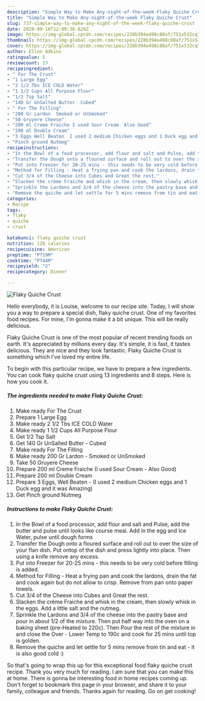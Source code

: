 ```yaml
---
description: "Simple Way to Make Any-night-of-the-week Flaky Quiche Crust"
title: "Simple Way to Make Any-night-of-the-week Flaky Quiche Crust"
slug: 737-simple-way-to-make-any-night-of-the-week-flaky-quiche-crust
date: 2020-09-18T12:09:38.626Z
image: https://img-global.cpcdn.com/recipes/228b394a498c88af/751x532cq70/flaky-quiche-crust-recipe-main-photo.jpg
thumbnail: https://img-global.cpcdn.com/recipes/228b394a498c88af/751x532cq70/flaky-quiche-crust-recipe-main-photo.jpg
cover: https://img-global.cpcdn.com/recipes/228b394a498c88af/751x532cq70/flaky-quiche-crust-recipe-main-photo.jpg
author: Ellen Adkins
ratingvalue: 5
reviewcount: 13
recipeingredient:
- " For The Crust"
- "1 Large Egg"
- "2 1/2 Tbs ICE COLD Water"
- "1 1/2 Cups All Purpose Flour"
- "1/2 Tsp Salt"
- "140 Gr UnSalted Butter  Cubed"
- " For The Filling"
- "200 Gr Lardon  Smoked or UnSmoked"
- "50 Gruyere Cheese"
- "200 ml Creme Fraiche I used Sour Cream  Also Good"
- "200 ml Double Cream"
- "3 Eggs Well Beaten  I used 2 medium Chicken eggs and 1 Duck egg and it was Amazing"
- "Pinch ground Nutmeg"
recipeinstructions:
- "In the Bowl of a food processor, add flour and salt and Pulse, add the butter and pulse until looks like course meal. Add in the egg and Ice Water, pulse until dough forms"
- "Transfer the Dough onto a floured surface and roll out to over the size of your flan dish. Put ontop of the dish and press lightly into place. Then using a knife remove any excess."
- "Put into Freezer for 20-25 mins - this needs to be very cold before filling is added."
- "Method for Filling - Heat a frying pan and cook the lardons, drain the fat and cook again but do not allow to crisp. Remove from pan onto paper towels."
- "Cut 3/4 of the Cheese into Cubes and Great the rest."
- "Slacken the crème Fraiche and whisk in the cream, then slowly whisk in the eggs. Add a little salt and the nutmeg."
- "Sprinkle the Lardons and 3/4 of the cheese into the pastry base and pour in about 1/2 of the mixture. Then put half way into the oven on a baking sheet (pre-Heated to 220c). Then Pour the rest of the mixture in and close the Over - Lower Temp to 190c and cook for 25 mins until top is golden."
- "Remove the quiche and let settle for 5 mins remove from tin and eat - it is also good cold :)"
categories:
- Recipe
tags:
- flaky
- quiche
- crust

katakunci: flaky quiche crust 
nutrition: 120 calories
recipecuisine: American
preptime: "PT19M"
cooktime: "PT44M"
recipeyield: "2"
recipecategory: Dinner

---
```



![Flaky Quiche Crust](https://img-global.cpcdn.com/recipes/228b394a498c88af/751x532cq70/flaky-quiche-crust-recipe-main-photo.jpg)

Hello everybody, it is Louise, welcome to our recipe site. Today, I will show you a way to prepare a special dish, flaky quiche crust. One of my favorites food recipes. For mine, I'm gonna make it a bit unique. This will be really delicious.

Flaky Quiche Crust is one of the most popular of recent trending foods on earth. It's appreciated by millions every day. It's simple, it is fast, it tastes delicious. They are nice and they look fantastic. Flaky Quiche Crust is something which I've loved my entire life.




To begin with this particular recipe, we have to prepare a few ingredients. You can cook flaky quiche crust using 13 ingredients and 8 steps. Here is how you cook it.

<!--inarticleads1-->

##### The ingredients needed to make Flaky Quiche Crust:

1. Make ready  For The Crust
1. Prepare 1 Large Egg
1. Make ready 2 1/2 Tbs ICE COLD Water
1. Make ready 1 1/2 Cups All Purpose Flour
1. Get 1/2 Tsp Salt
1. Get 140 Gr UnSalted Butter - Cubed
1. Make ready  For The Filling
1. Make ready 200 Gr Lardon - Smoked or UnSmoked
1. Take 50 Gruyere Cheese
1. Prepare 200 ml Creme Fraiche (I used Sour Cream - Also Good)
1. Prepare 200 ml Double Cream
1. Prepare 3 Eggs, Well Beaten - (I used 2 medium Chicken eggs and 1 Duck egg and it was Amazing)
1. Get Pinch ground Nutmeg




<!--inarticleads2-->

##### Instructions to make Flaky Quiche Crust:

1. In the Bowl of a food processor, add flour and salt and Pulse, add the butter and pulse until looks like course meal. Add in the egg and Ice Water, pulse until dough forms
1. Transfer the Dough onto a floured surface and roll out to over the size of your flan dish. Put ontop of the dish and press lightly into place. Then using a knife remove any excess.
1. Put into Freezer for 20-25 mins - this needs to be very cold before filling is added.
1. Method for Filling - Heat a frying pan and cook the lardons, drain the fat and cook again but do not allow to crisp. Remove from pan onto paper towels.
1. Cut 3/4 of the Cheese into Cubes and Great the rest.
1. Slacken the crème Fraiche and whisk in the cream, then slowly whisk in the eggs. Add a little salt and the nutmeg.
1. Sprinkle the Lardons and 3/4 of the cheese into the pastry base and pour in about 1/2 of the mixture. Then put half way into the oven on a baking sheet (pre-Heated to 220c). Then Pour the rest of the mixture in and close the Over - Lower Temp to 190c and cook for 25 mins until top is golden.
1. Remove the quiche and let settle for 5 mins remove from tin and eat - it is also good cold :)




So that's going to wrap this up for this exceptional food flaky quiche crust recipe. Thank you very much for reading. I am sure that you can make this at home. There is gonna be interesting food in home recipes coming up. Don't forget to bookmark this page in your browser, and share it to your family, colleague and friends. Thanks again for reading. Go on get cooking!

